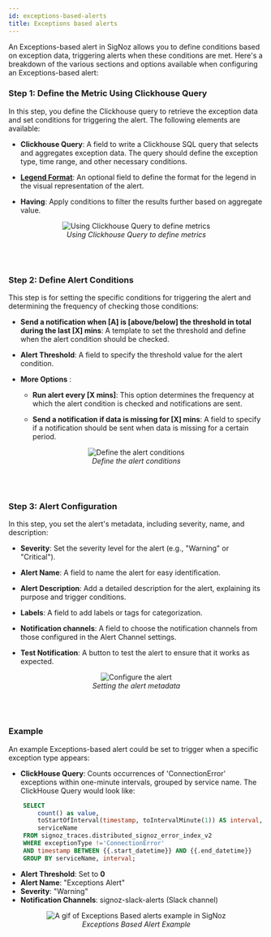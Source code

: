 ```yaml
---
id: exceptions-based-alerts
title: Exceptions based alerts 
---
```


An Exceptions-based alert in SigNoz allows you to define conditions based on exception data, triggering alerts when these conditions are met. Here's a breakdown of the various sections and options available when configuring an Exceptions-based alert:

### Step 1: Define the Metric Using Clickhouse Query
In this step, you define the Clickhouse query to retrieve the exception data and set conditions for triggering the alert. The following elements are available:

- **Clickhouse Query**: A field to write a Clickhouse SQL query that selects and aggregates exception data. The query should define the exception type, time range, and other necessary conditions.

- **[Legend Format](https://signoz.io/docs/userguide/query-builder/#legend-format)**: An optional field to define the format for the legend in the visual representation of the alert.

- **Having**: Apply conditions to filter the results further based on aggregate value.

<figure data-zoomable align='center'>
    <img src="/img/docs/alerts/alerts-exceptions-based-1.webp" alt="Using Clickhouse Query to define metrics"/>
    <figcaption><i>Using Clickhouse Query to define metrics</i></figcaption>
</figure>
<br></br>

### Step 2: Define Alert Conditions
This step is for setting the specific conditions for triggering the alert and determining the frequency of checking those conditions:

- **Send a notification when [A] is [above/below] the threshold in total during the last [X] mins**: A template to set the threshold and define when the alert condition should be checked.

- **Alert Threshold**: A field to specify the threshold value for the alert condition.

- **More Options** :

    - **Run alert every [X mins]**: This option determines the frequency at which the alert condition is checked and notifications are sent.

    - **Send a notification if data is missing for [X] mins**: A field to specify if a notification should be sent when data is missing for a certain period.

<figure data-zoomable align='center'>
    <img src="/img/docs/alerts/alerts-exceptions-based-2.webp" alt="Define the alert conditions"/>
    <figcaption><i>Define the alert conditions </i></figcaption>
</figure>
<br></br>

### Step 3: Alert Configuration
In this step, you set the alert's metadata, including severity, name, and description:

- **Severity**: Set the severity level for the alert (e.g., "Warning" or "Critical").

- **Alert Name**: A field to name the alert for easy identification.

- **Alert Description**: Add a detailed description for the alert, explaining its purpose and trigger conditions.

- **Labels**: A field to add labels or tags for categorization.

- **Notification channels**: A field to choose the notification channels from those configured in the Alert Channel settings.

- **Test Notification**: A button to test the alert to ensure that it works as expected.

<figure data-zoomable align='center'>
    <img src="/img/docs/alerts/alerts-exceptions-based-3.webp" alt="Configure the alert"/>
    <figcaption><i>Setting the alert metadata </i></figcaption>
</figure>
<br></br>

### Example
An example Exceptions-based alert could be set to trigger when a specific exception type appears:

- **ClickHouse Query**: Counts occurrences of 'ConnectionError' exceptions within one-minute intervals, grouped by service name.
The ClickHouse Query would look like:

```sql
    SELECT 
        count() as value,
        toStartOfInterval(timestamp, toIntervalMinute(1)) AS interval,
        serviceName
    FROM signoz_traces.distributed_signoz_error_index_v2
    WHERE exceptionType !='ConnectionError'
    AND timestamp BETWEEN {{.start_datetime}} AND {{.end_datetime}}
    GROUP BY serviceName, interval;
```

- **Alert Threshold**: Set to **0** 
- **Alert Name**: "Exceptions Alert"
- **Severity**: "Warning"
- **Notification Channels**: signoz-slack-alerts (Slack channel)

<figure data-zoomable align='center'>
    <img src="/img/docs/product-features/alerts/alerts-exceptions-based.gif" alt="A gif of Exceptions Based alerts example in SigNoz"/>
    <figcaption><i>Exceptions Based Alert Example </i></figcaption>
</figure>
<br></br>